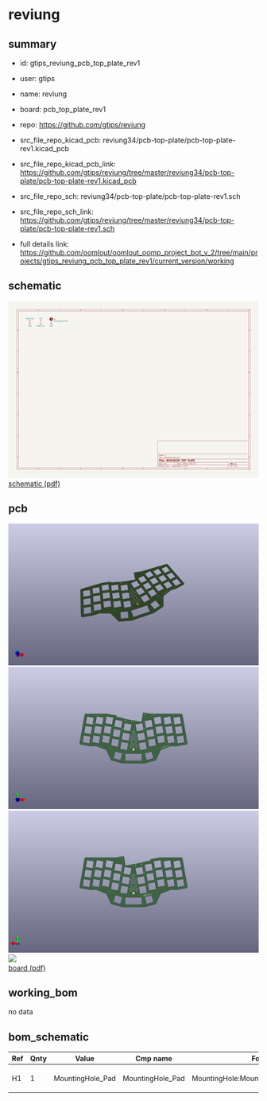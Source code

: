# reviung
 
## summary 
* id: gtips_reviung_pcb_top_plate_rev1
* user: gtips
* name: reviung
* board: pcb_top_plate_rev1
* repo: https://github.com/gtips/reviung
* src_file_repo_kicad_pcb: reviung34/pcb-top-plate/pcb-top-plate-rev1.kicad_pcb
* src_file_repo_kicad_pcb_link: https://github.com/gtips/reviung/tree/master/reviung34/pcb-top-plate/pcb-top-plate-rev1.kicad_pcb


* src_file_repo_sch: reviung34/pcb-top-plate/pcb-top-plate-rev1.sch
* src_file_repo_sch_link: https://github.com/gtips/reviung/tree/master/reviung34/pcb-top-plate/pcb-top-plate-rev1.sch
* full details link: https://github.com/oomlout/oomlout_oomp_project_bot_v_2/tree/main/projects/gtips_reviung_pcb_top_plate_rev1/current_version/working  

## schematic  
![](working_schematic_600.png)  
[schematic (pdf)](working_schematic.pdf)  

## pcb  
![](working_3d_600.png) 
![](working_3d_front_600.png)  
![](working_3d_back_600.png)  
![](working_600.png)  
[board (pdf)](working.pdf)  

## working_bom
no data

## bom_schematic
| Ref | Qnty | Value | Cmp name | Footprint | Description | Vendor | DNP | 
| --- | --- | --- | --- | --- | --- | --- | --- | 
| H1 | 1 | MountingHole_Pad | MountingHole_Pad | MountingHole:MountingHole_2.2mm_M2_Pad | Mounting Hole with connection |  |  | 



